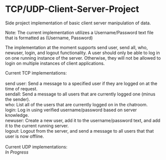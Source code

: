 # TCP/UDP-Client-Server-Project
Side project implementation of basic client server manipulation of data. 

Note: The current implementation utilizes a Username/Password text file that is formatted as (Username, Password)

The implementation at the moment supports send user, send all, who, newuser, login, and logout functionality. A user should only be able to log in on one
running instance of the server. Otherwise, they will not be allowed to login on multiple instances of client applications.

Current TCP implementations:<br />
<br />
send user: Send a message to a specified user if they are logged on at the time of request.<br />
sendall: Send a message to all users that are currently logged one (minus the sender).<br />
who: List all of the users that are currently logged on in the chatroom.<br />
login: Log in using verified username/password based on server knowledge.<br />
newuser: Create a new user, add it to the username/password text, and add it to the current running server.<br />
logout: Logout from the server, and send a message to all users that that user is now offline.<br />
<br />
Current UDP implementations:<br />
*In Progress*
